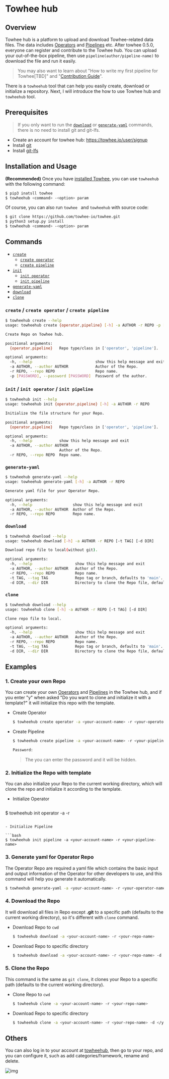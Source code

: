 # Towhee hub

## Overview

Towhee hub is a platform to upload and download Towhee-related data files. The data includes [Operators](https://towhee.io/operators) and [Pipelines](https://towhee.io/pipelines) etc. After towhee 0.5.0, everyone can register and contribute to the Towhee hub. You can upload your out-of-the-box pipeline, then use `pipeline(author/pipeline-name)` to download the file and run it easily.

> You may also want to learn about "How to write my first pipeline for Towhee[TBD]" and "[Contribution Guide](https://docs.towhee.io/developer-guides/contributing/contributing-guide)".

There is a `towheehub` tool that can help you easily create, download or initialize a repository. Next, I will introduce the how to use Towhee hub and `towheehub` tool.

## Prerequisites

> If you only want to run the [`download`](#download) or [`generate-yaml`](#generate-yaml) commands, there is no need to install git and git-lfs.

- Create an account for towhee hub: https://towhee.io/user/signup
- Install [git](https://git-scm.com/book/en/v2/Getting-Started-Installing-Git)
- Install [git-lfs](https://git-lfs.github.com)

## Installation and Usage

**(Recommended)** Once you have [installed Towhee](https://docs.towhee.io/get-started/install), you can use `towheehub` with the following command:

```bash
$ pip3 inatsll towhee
$ towheehub <command> -<option> param
```

Of course, you can also run `towhee ` and `towheehub` with source code:

```bash
$ git clone https://github.com/towhee-io/towhee.git
$ python3 setup.py install
$ towheehub <command> -<option> param
```


## Commands

- [`create`](#create--create-operator--create-pipeline)
  - [`create operator`](#create--create-operator--create-pipeline)
  - [`create pipeline`](#create--create-operator--create-pipeline)
- [`init`](#init--init-operator--init-pipeline)
  - [`init operator`](#init--init-operator--init-pipeline)
  - [`init pipeline`](#init--init-operator--init-pipeline)
- [`generate-yaml`](#generate-yaml)
- [`download`](#download)
- [`clone`](#clone)

### `create` / `create operator` / `create pipeline`

```bash
$ towheehub create --help
usage: towheehub create {operator,pipeline} [-h] -a AUTHOR -r REPO -p [PASSWORD]

Create Repo on Towhee hub.

positional arguments:
  {operator,pipeline}   Repo type/class in ['operator', 'pipeline'].

optional arguments:
  -h, --help                            show this help message and exit
  -a AUTHOR, --author AUTHOR            Author of the Repo.
  -r REPO, --repo REPO                  Repo name.
  -p [PASSWORD], --password [PASSWORD]  Password of the author.
```

### `init` / `init operator` / `init pipeline`

```bash
$ towheehub init --help
usage: towheehub init {operator,pipeline} [-h] -a AUTHOR -r REPO

Initialize the file structure for your Repo.

positional arguments:
  {operator,pipeline}   Repo type/class in ['operator', 'pipeline'].

optional arguments:
  -h, --help            show this help message and exit
  -a AUTHOR, --author AUTHOR
                        Author of the Repo.
  -r REPO, --repo REPO  Repo name.
```

### `generate-yaml`

```bash
$ towheehub generate-yaml --help
usage: towheehub generate-yaml [-h] -a AUTHOR -r REPO

Generate yaml file for your Operator Repo.

optional arguments:
  -h, --help                  show this help message and exit
  -a AUTHOR, --author AUTHOR  Author of the Repo.
  -r REPO, --repo REPO        Repo name.
```

### `download`

```bash
$ towheehub download --help
usage: towheehub download [-h] -a AUTHOR -r REPO [-t TAG] [-d DIR]

Download repo file to local(without git).

optional arguments:
  -h, --help                   show this help message and exit
  -a AUTHOR, --author AUTHOR   Author of the Repo.
  -r REPO, --repo REPO         Repo name.
  -t TAG, --tag TAG            Repo tag or branch, defaults to 'main'.
  -d DIR, --dir DIR            Directory to clone the Repo file, defaults to '.'.
```

### `clone`
```bash
$ towheehub download --help
usage: towheehub clone [-h] -a AUTHOR -r REPO [-t TAG] [-d DIR]

Clone repo file to local.

optional arguments:
  -h, --help                   show this help message and exit
  -a AUTHOR, --author AUTHOR   Author of the Repo.
  -r REPO, --repo REPO         Repo name.
  -t TAG, --tag TAG            Repo tag or branch, defaults to 'main'.
  -d DIR, --dir DIR            Directory to clone the Repo file, defaults to '.'.
```

## Examples

### 1. Create your own Repo

You can create your own [Operators](https://towhee.io/operators) and [Pipelines](https://towhee.io/pipelines) in the Towhee hub, and if you enter "y" when asked "Do you want to clone and initialize it with a template?" it will initialize this repo with the template.

- Create Operator

  ```bash
  $ towheehub create operator -a <your-account-name> -r <your-operator-name> -p <your-password>
  ```
- Create Pipeline
  ```bash
  $ towheehub create pipeline -a <your-account-name> -r <your-pipeline-name> -p
  
  Password: 
  ```
  
  > The you can enter the password and it will be hidden.

### 2. Initialize the Repo with template

You can also initialize your Repo to the current working directory, which will clone the repo and initialize it according to the template.

- Initialize Operator

  ```bash
$ towheehub init operator -a <your-account-name> -r <your-operator-name>
  ```

- Initialize Pipeline

  ```bash
  $ towheehub init pipeline -a <your-account-name> -r <your-pipeline-name>
  ```

### 3. Generate yaml for Operator Repo

The Operator Repo are required a yaml file which contains the basic input and output information of the Operator for other developers to use, and this command will help you generate it automatically.

  ```bash
  $ towheehub generate-yaml -a <your-account-name> -r <your-operator-name>
  ```

### 4. Download the Repo

It will download all files in Repo except **.git** to a specific path (defaults to the current working directory), so it's different with `clone` command.

- Download Repo to  `cwd`

  ```bash
  $ towheehub download -a <your-account-name> -r <your-repo-name>
  ```
- Download Repo to specific directory
  ```bash
  $ towheehub download -a <your-account-name> -r <your-repo-name> -d </your/workspace/path>
  ```

### 5. Clone the Repo

This command is the same as `git clone`, it clones your Repo to a specific path (defaults to the current working directory).

- Clone Repo to  `cwd`

  ```bash
  $ towheehub clone -a <your-account-name> -r <your-repo-name>
  ```
- Download Repo to specific directory
  ```bash
  $ towheehub clone -a <your-account-name> -r <your-repo-name> -d </your/workspace/path>
  ```

## Others

You can also log in to your account at [towheehub](https://hub.towhee.io/user/login), then go to your repo, and you can configure it, such as add categories/framework, rename and delete.

![img](./towheehub.png)
